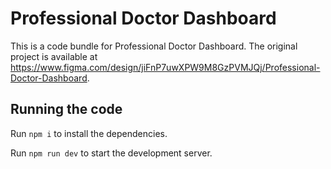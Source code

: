
  # Professional Doctor Dashboard

  This is a code bundle for Professional Doctor Dashboard. The original project is available at https://www.figma.com/design/jiFnP7uwXPW9M8GzPVMJQj/Professional-Doctor-Dashboard.

  ## Running the code

  Run `npm i` to install the dependencies.

  Run `npm run dev` to start the development server.
  